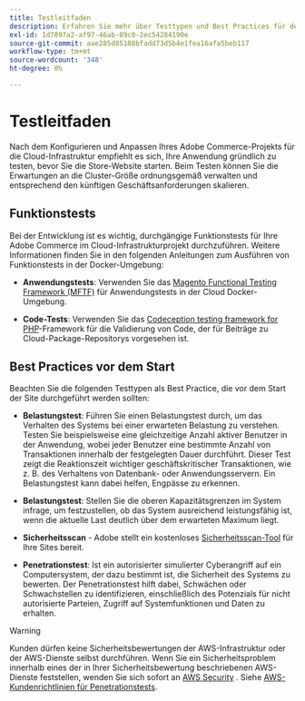 ```yaml
---
title: Testleitfaden
description: Erfahren Sie mehr über Testtypen und Best Practices für den Start von Adobe Commerce in der Cloud-Infrastruktur.
exl-id: 1d7897a2-af97-46ab-89c0-2ec54284190e
source-git-commit: aae285d85188bfadd73d5b4e1fea16afa5beb117
workflow-type: tm+mt
source-wordcount: '348'
ht-degree: 0%

---
```


# Testleitfaden

Nach dem Konfigurieren und Anpassen Ihres Adobe Commerce-Projekts für die Cloud-Infrastruktur empfiehlt es sich, Ihre Anwendung gründlich zu testen, bevor Sie die Store-Website starten. Beim Testen können Sie die Erwartungen an die Cluster-Größe ordnungsgemäß verwalten und entsprechend den künftigen Geschäftsanforderungen skalieren.

## Funktionstests

Bei der Entwicklung ist es wichtig, durchgängige Funktionstests für Ihre Adobe Commerce im Cloud-Infrastrukturprojekt durchzuführen. Weitere Informationen finden Sie in den folgenden Anleitungen zum Ausführen von Funktionstests in der Docker-Umgebung:

- **Anwendungstests**: Verwenden Sie das [Magento Functional Testing Framework (MFTF)](https://developer.adobe.com/commerce/cloud-tools/docker/test/application-testing/) für Anwendungstests in der Cloud Docker-Umgebung.

- **Code-Tests**: Verwenden Sie das [Codeception testing framework for PHP](https://developer.adobe.com/commerce/cloud-tools/docker/test/code-testing/)-Framework für die Validierung von Code, der für Beiträge zu Cloud-Package-Repositorys vorgesehen ist.

## Best Practices vor dem Start

Beachten Sie die folgenden Testtypen als Best Practice, die vor dem Start der Site durchgeführt werden sollten:

- **Belastungstest**: Führen Sie einen Belastungstest durch, um das Verhalten des Systems bei einer erwarteten Belastung zu verstehen. Testen Sie beispielsweise eine gleichzeitige Anzahl aktiver Benutzer in der Anwendung, wobei jeder Benutzer eine bestimmte Anzahl von Transaktionen innerhalb der festgelegten Dauer durchführt. Dieser Test zeigt die Reaktionszeit wichtiger geschäftskritischer Transaktionen, wie z. B. des Verhaltens von Datenbank- oder Anwendungsservern. Ein Belastungstest kann dabei helfen, Engpässe zu erkennen.

- **Belastungstest**: Stellen Sie die oberen Kapazitätsgrenzen im System infrage, um festzustellen, ob das System ausreichend leistungsfähig ist, wenn die aktuelle Last deutlich über dem erwarteten Maximum liegt.

- **Sicherheitsscan** - Adobe stellt ein kostenloses [Sicherheitsscan-Tool](../launch/overview.md#set-up-the-security-scan-tool) für Ihre Sites bereit.

- **Penetrationstest**: Ist ein autorisierter simulierter Cyberangriff auf ein Computersystem, der dazu bestimmt ist, die Sicherheit des Systems zu bewerten. Der Penetrationstest hilft dabei, Schwächen oder Schwachstellen zu identifizieren, einschließlich des Potenzials für nicht autorisierte Parteien, Zugriff auf Systemfunktionen und Daten zu erhalten.

>[!WARNING]
>
>Kunden dürfen keine Sicherheitsbewertungen der AWS-Infrastruktur oder der AWS-Dienste selbst durchführen. Wenn Sie ein Sicherheitsproblem innerhalb eines der in Ihrer Sicherheitsbewertung beschriebenen AWS-Dienste feststellen, wenden Sie sich sofort an [AWS Security](mailto:aws-security@amazon.com) . Siehe [AWS-Kundenrichtlinien für Penetrationstests](https://aws.amazon.com/security/penetration-testing/).

